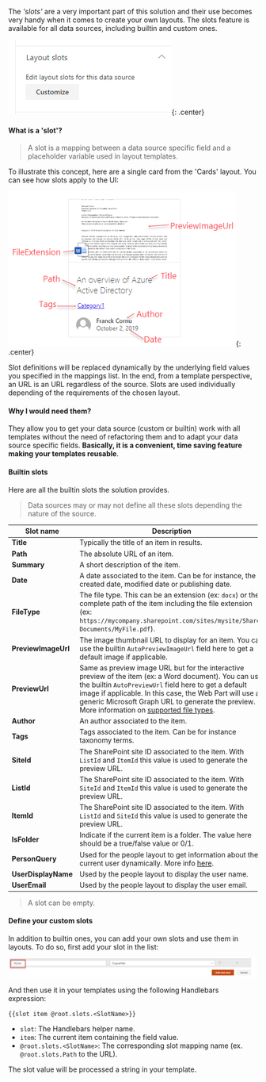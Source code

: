 The _'slots'_ are a very important part of this solution and their use becomes very handy when it comes to create your own layouts. The slots feature is available for all data sources, including builtin and custom ones.

!["Data source slots"](../../../assets/webparts/data_visualizer/page1/data_source_slots.png){: .center}

#### What is a 'slot'?

> A slot is a mapping between a data source specific field and a placeholder variable used in layout templates.

To illustrate this concept, here are a single card from the 'Cards' layout. You can see how slots apply to the UI:

!["Slots concept"](../../../assets/webparts/data_visualizer/page1/slot_concept.png){: .center}

Slot definitions will be replaced dynamically by the underlying field values you specified in the mappings list. In the end, from a template perspective, an URL is an URL regardless of the source. Slots are used individually depending of the requirements of the chosen layout. 

#### Why I would need them?

They allow you to get your data source (custom or builtin) work with all templates without the need of refactoring them and to adapt your data source specific fields. **Basically, it is a convenient, time saving feature making your templates reusable**.

#### Builtin slots

Here are all the builtin slots the solution provides. 

> Data sources may or may not define all these slots depending the nature of the source.

| Slot name | Description |
| --------- | ----------- |
| **Title** | Typically the title of an item in results.
| **Path**  | The absolute URL of an item. 
| **Summary** | A short description of the item.
| **Date** | A date associated to the item. Can be for instance, the created date, modified date or publishing date.
| **FileType** | The file type. This can be an extension (ex: `docx`) or the complete path of the item including the file extension (ex: `https://mycompany.sharepoint.com/sites/mysite/Shared Documents/MyFile.pdf`).
| **PreviewImageUrl** | The image thumbnail URL to display for an item. You can use the builtin `AutoPreviewImageUrl` field here to get a default image if applicable.
| **PreviewUrl** | Same as preview image URL but for the interactive preview of the item (ex: a Word document). You can use the builtin `AutoPreviewUrl` field here to get a default image if applicable. In this case, the Web Part will use a generic Microsoft Graph URL to generate the preview. More information on [supported file types](https://support.microsoft.com/en-us/office/file-types-supported-for-previewing-files-in-onedrive-sharepoint-and-teams-e054cd0f-8ef2-4ccb-937e-26e37419c5e4).
| **Author** | An author associated to the item.
| **Tags** | Tags associated to the item. Can be for instance taxonomy terms.
| **SiteId** | The SharePoint site ID associated to the item. With `ListId` and `ItemId` this value is used to generate the preview URL.
| **ListId** | The SharePoint site ID associated to the item. With `SiteId` and `ItemId` this value is used to generate the preview URL.
| **ItemId** | The SharePoint site ID associated to the item. With `ListId` and `SiteId` this value is used to generate the preview URL.
| **IsFolder** | Indicate if the current item is a folder. The value here should be a true/false value or 0/1.
| **PersonQuery** | Used for the people layout to get information about the current user dynamically. More info [here](https://docs.microsoft.com/en-us/graph/toolkit/components/person).
| **UserDisplayName** | Used by the people layout to display the user name.
| **UserEmail** | Used by the people layout to display the user email.

> A slot can be empty.

#### Define your custom slots

In addition to builtin ones, you can add your own slots and use them in layouts. To do so, first add your slot in the list:

!["Create custom slot"](../../../assets/webparts/data_visualizer/page1/custom_slot.png)

And then use it in your templates using the following Handlebars expression:

    {{slot item @root.slots.<SlotName>}}

 - `slot`: The Handlebars helper name.
 - `item`: The current item containing the field value.
 - `@root.slots.<SlotName>`: The corresponding slot mapping name (ex. `@root.slots.Path` to the URL). 

The slot value will be processed a string in your template.